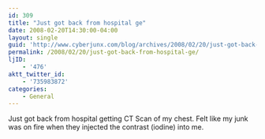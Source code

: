 ```yaml
---
id: 309
title: "Just got back from hospital ge"
date: 2008-02-20T14:30:00-04:00
layout: single
guid: 'http://www.cyberjunx.com/blog/archives/2008/02/20/just-got-back-from-hospital-ge/'
permalink: /2008/02/20/just-got-back-from-hospital-ge/
ljID:
    - '476'
aktt_twitter_id:
    - '735983872'
categories:
    - General
---
```


Just got back from hospital getting CT Scan of my chest. Felt like my junk was on fire when they injected the contrast (iodine) into me.